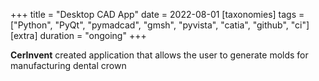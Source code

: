 +++
title = "Desktop CAD App"
date = 2022-08-01
[taxonomies]
tags = ["Python", "PyQt", "pymadcad", "gmsh", "pyvista", "catia", "github", "ci"]
[extra]
duration = "ongoing"
+++


**CerInvent** created application that allows the user to generate molds for manufacturing dental crown
